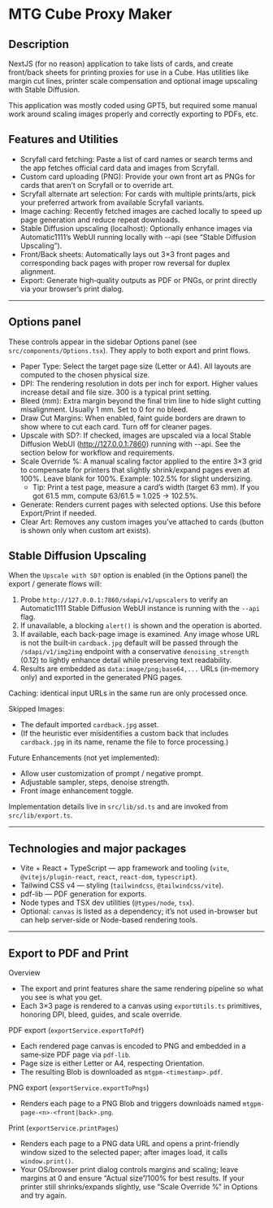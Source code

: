 # MTG Cube Proxy Maker

## Description

NextJS (for no reason) application to take lists of cards, and create front/back sheets for printing proxies for use in a Cube. Has utilities like margin cut lines, printer scale compensation and optional image upscaling with Stable Diffusion.

This application was mostly coded using GPT5, but required some manual work around scaling images properly and correctly exporting to PDFs, etc.

## Features and Utilities

- Scryfall card fetching: Paste a list of card names or search terms and the app fetches official card data and images from Scryfall.
- Custom card uploading (PNG): Provide your own front art as PNGs for cards that aren’t on Scryfall or to override art.
- Scryfall alternate art selection: For cards with multiple prints/arts, pick your preferred artwork from available Scryfall variants.
- Image caching: Recently fetched images are cached locally to speed up page generation and reduce repeat downloads.
- Stable Diffusion upscaling (localhost): Optionally enhance images via Automatic1111’s WebUI running locally with --api (see “Stable Diffusion Upscaling”).
- Front/Back sheets: Automatically lays out 3×3 front pages and corresponding back pages with proper row reversal for duplex alignment.
- Export: Generate high‑quality outputs as PDF or PNGs, or print directly via your browser’s print dialog.

---

## Options panel

These controls appear in the sidebar Options panel (see `src/components/Options.tsx`). They apply to both export and print flows.

- Paper Type: Select the target page size (Letter or A4). All layouts are computed to the chosen physical size.
- DPI: The rendering resolution in dots per inch for export. Higher values increase detail and file size. 300 is a typical print setting.
- Bleed (mm): Extra margin beyond the final trim line to hide slight cutting misalignment. Usually 1 mm. Set to 0 for no bleed.
- Draw Cut Margins: When enabled, faint guide borders are drawn to show where to cut each card. Turn off for cleaner pages.
- Upscale with SD?: If checked, images are upscaled via a local Stable Diffusion WebUI (http://127.0.0.1:7860) running with --api. See the section below for workflow and requirements.
- Scale Override %: A manual scaling factor applied to the entire 3×3 grid to compensate for printers that slightly shrink/expand pages even at 100%. Leave blank for 100%. Example: 102.5% for slight undersizing.
	- Tip: Print a test page, measure a card’s width (target 63 mm). If you got 61.5 mm, compute 63/61.5 ≈ 1.025 → 102.5%.
- Generate: Renders current pages with selected options. Use this before Export/Print if needed.
- Clear Art: Removes any custom images you’ve attached to cards (button is shown only when custom art exists).


## Stable Diffusion Upscaling

When the `Upscale with SD?` option is enabled (in the Options panel) the export / generate flows will:

1. Probe `http://127.0.0.1:7860/sdapi/v1/upscalers` to verify an Automatic1111 Stable Diffusion WebUI instance is running with the `--api` flag.
2. If unavailable, a blocking `alert()` is shown and the operation is aborted.
3. If available, each back-page image is examined. Any image whose URL is not the built‑in `cardback.jpg` default will be passed through the `/sdapi/v1/img2img` endpoint with a conservative `denoising_strength` (0.12) to lightly enhance detail while preserving text readability.
4. Results are embedded as `data:image/png;base64,...` URLs (in‑memory only) and exported in the generated PNG pages.

Caching: identical input URLs in the same run are only processed once.

Skipped Images:
- The default imported `cardback.jpg` asset.
- (If the heuristic ever misidentifies a custom back that includes `cardback.jpg` in its name, rename the file to force processing.)

Future Enhancements (not yet implemented):
- Allow user customization of prompt / negative prompt.
- Adjustable sampler, steps, denoise strength.
- Front image enhancement toggle.

Implementation details live in `src/lib/sd.ts` and are invoked from `src/lib/export.ts`.

---

## Technologies and major packages

- Vite + React + TypeScript — app framework and tooling (`vite`, `@vitejs/plugin-react`, `react`, `react-dom`, `typescript`).
- Tailwind CSS v4 — styling (`tailwindcss`, `@tailwindcss/vite`).
- pdf-lib — PDF generation for exports.
- Node types and TSX dev utilities (`@types/node`, `tsx`).
- Optional: `canvas` is listed as a dependency; it’s not used in-browser but can help server-side or Node-based rendering tools.

---

## Export to PDF and Print

Overview

- The export and print features share the same rendering pipeline so what you see is what you get.
- Each 3×3 page is rendered to a canvas using `exportUtils.ts` primitives, honoring DPI, bleed, guides, and scale override.

PDF export (`exportService.exportToPdf`)

- Each rendered page canvas is encoded to PNG and embedded in a same‑size PDF page via `pdf-lib`.
- Page size is either Letter or A4, respecting Orientation.
- The resulting Blob is downloaded as `mtgpm-<timestamp>.pdf`.

PNG export (`exportService.exportToPngs`)

- Renders each page to a PNG Blob and triggers downloads named `mtgpm-page-<n>-<front|back>.png`.

Print (`exportService.printPages`)

- Renders each page to a PNG data URL and opens a print-friendly window sized to the selected paper; after images load, it calls `window.print()`.
- Your OS/browser print dialog controls margins and scaling; leave margins at 0 and ensure “Actual size”/100% for best results. If your printer still shrinks/expands slightly, use “Scale Override %” in Options and try again.